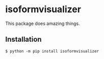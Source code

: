 # isoformvisualizer

This package does amazing things.

## Installation

```shell
$ python -m pip install isoformvisualizer
```


